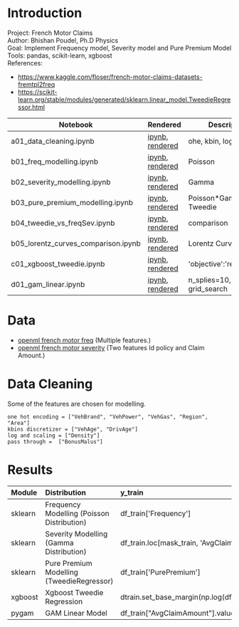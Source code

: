 # Introduction
Project: French Motor Claims  
Author: Bhishan Poudel, Ph.D Physics  
Goal: Implement Frequency model, Severity model and Pure Premium Model  
Tools: pandas, scikit-learn, xgboost  
References:
- https://www.kaggle.com/floser/french-motor-claims-datasets-fremtpl2freq
- https://scikit-learn.org/stable/modules/generated/sklearn.linear_model.TweedieRegressor.html

|  Notebook | Rendered   | Description  |  Author |
|---|---|---|---|
| a01_data_cleaning.ipynb  | [ipynb](https://github.com/bhishanpdl/Project_French_Motor_Claims/blob/master/notebooks/a01_data_cleaning.ipynb), [rendered](https://nbviewer.jupyter.org/github/bhishanpdl/Project_French_Motor_Claims/blob/master/notebooks/a01_data_cleaning.ipynb)  | ohe, kbin, logscaling  | [Bhishan Poudel](https://bhishanpdl.github.io/)  |
| b01_freq_modelling.ipynb  | [ipynb](https://github.com/bhishanpdl/Project_French_Motor_Claims/blob/master/notebooks/b01_freq_modelling.ipynb), [rendered](https://nbviewer.jupyter.org/github/bhishanpdl/Project_French_Motor_Claims/blob/master/notebooks/b01_freq_modelling.ipynb)  | Poisson  | [Bhishan Poudel](https://bhishanpdl.github.io/)  |
| b02_severity_modelling.ipynb  | [ipynb](https://github.com/bhishanpdl/Project_French_Motor_Claims/blob/master/notebooks/b02_severity_modelling.ipynb), [rendered](https://nbviewer.jupyter.org/github/bhishanpdl/Project_French_Motor_Claims/blob/master/notebooks/b02_severity_modelling.ipynb)  | Gamma  | [Bhishan Poudel](https://bhishanpdl.github.io/)  |
| b03_pure_premium_modelling.ipynb  | [ipynb](https://github.com/bhishanpdl/Project_French_Motor_Claims/blob/master/notebooks/b03_pure_premium_modelling.ipynb), [rendered](https://nbviewer.jupyter.org/github/bhishanpdl/Project_French_Motor_Claims/blob/master/notebooks/b03_pure_premium_modelling.ipynb)  | Poisson*Gamma and Tweedie  | [Bhishan Poudel](https://bhishanpdl.github.io/)  |
| b04_tweedie_vs_freqSev.ipynb  | [ipynb](https://github.com/bhishanpdl/Project_French_Motor_Claims/blob/master/notebooks/b04_tweedie_vs_freqSev.ipynb), [rendered](https://nbviewer.jupyter.org/github/bhishanpdl/Project_French_Motor_Claims/blob/master/notebooks/b04_tweedie_vs_freqSev.ipynb)  | comparison   | [Bhishan Poudel](https://bhishanpdl.github.io/)  |
| b05_lorentz_curves_comparison.ipynb  | [ipynb](https://github.com/bhishanpdl/Project_French_Motor_Claims/blob/master/notebooks/b05_lorentz_curves_comparison.ipynb), [rendered](https://nbviewer.jupyter.org/github/bhishanpdl/Project_French_Motor_Claims/blob/master/notebooks/b05_lorentz_curves_comparison.ipynb)  | Lorentz Curve  | [Bhishan Poudel](https://bhishanpdl.github.io/)  |
| c01_xgboost_tweedie.ipynb  | [ipynb](https://github.com/bhishanpdl/Project_French_Motor_Claims/blob/master/notebooks/c01_xgboost_tweedie.ipynb), [rendered](https://nbviewer.jupyter.org/github/bhishanpdl/Project_French_Motor_Claims/blob/master/notebooks/c01_xgboost_tweedie.ipynb)  | 'objective':'reg:tweedie'   | [Bhishan Poudel](https://bhishanpdl.github.io/)  |
| d01_gam_linear.ipynb  | [ipynb](https://github.com/bhishanpdl/Project_French_Motor_Claims/blob/master/notebooks/d01_gam_linear.ipynb), [rendered](https://nbviewer.jupyter.org/github/bhishanpdl/Project_French_Motor_Claims/blob/master/notebooks/d01_gam_linear.ipynb)  | n_splies=10, grid_search  | [Bhishan Poudel](https://bhishanpdl.github.io/)  |


# Data
- [openml french motor freq](https://www.openml.org/d/41214) (Multiple features.)
- [openml french motor severity](https://www.openml.org/d/41215) (Two features Id policy and Claim Amount.)

# Data Cleaning
Some of the features are chosen for modelling.
```
one hot encoding = ["VehBrand", "VehPower", "VehGas", "Region", "Area"]
kbins discretizer = ["VehAge", "DrivAge"]
log and scaling = ["Density"]
pass through =  ["BonusMalus"]
```

# Results
|Module | Distribution | y_train | sample_weight | train D2 | test D2 | train MAE | test MSE | train MAE | test MSE |
| :---|:---|:---|:---|:---|:---| :---|:---| :---|:---|
|sklearn | Frequency Modelling (Poisson Distribution) | df_train['Frequency']  | df_train['Exposure']|0.051384 | 0.048138 | 0.232085 | 0.224547  | 4.738399 | 2.407906 |
|sklearn | Severity Modelling (Gamma Distribution) | df_train.loc[mask_train, 'AvgClaimAmount'] | df_train.loc[mask_train, 'ClaimNb'] | - | 3.638157e-03 | -4.747382e-04 | 1.859814e+03 | 1.856312e+03 | 4.959565e+06 | 4.827662e+06 |
|sklearn|Pure Premium Modelling (TweedieRegressor) | df_train['PurePremium'] | df_train['Exposure'] | 2.018645e-02 | 1.353285e-02 | 6.580440e+02 | 4.927505e+02 | 1.478259e+09 | 1.622053e+08 |
|xgboost | Xgboost Tweedie Regression | dtrain.set_base_margin(np.log(df_train['Exposure'].to_numpy())| dtest.set_base_margin(np.log(df_test['Exposure'].to_numpy())) | - | - | 1.760538e+03 | 1.588351e+03 | 1.481952e+09 | 1.659363e+08 |
|pygam | GAM Linear Model | df_train["AvgClaimAmount"].values | N/A | - | - | 1.686438e+02 | 1.655408e+02 | 1.785332e+06 | 1.647533e+06 |




















